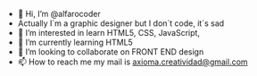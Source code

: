 - 👋 Hi, I’m @alfarocoder
- Actually I´m a graphic designer but I don´t code, it´s sad
- 👀 I’m interested in learn HTML5, CSS, JavaScript, 
- 🌱 I’m currently learning HTML5
- 💞️ I’m looking to collaborate on FRONT END design
- 📫 How to reach me my mail is axioma.creatividad@gmail.com

<!---
alfarocoder/alfarocoder is a ✨ special ✨ repository because its `README.md` (this file) appears on your GitHub profile.
You can click the Preview link to take a look at your changes.
--->
